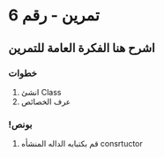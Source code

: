 
#   6 تمرين - رقم
## اشرح  هنا الفكرة العامة للتمرين

### خطوات 
1. انشئ Class 
2. عرف الخصائص 

### !بونص 
1. قم بكتبابه الداله المنشأه consrtuctor 

